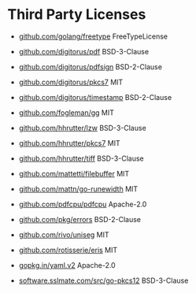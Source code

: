 # Third Party Licenses

- [github.com/golang/freetype](https://github.com/golang/freetype/blob/master/licenses/ftl.txt) FreeTypeLicense

- [github.com/digitorus/pdf](https://github.com/digitorus/pdf/blob/v0.1.2/LICENSE) BSD-3-Clause

- [github.com/digitorus/pdfsign](https://github.com/digitorus/pdfsign/blob/11060e180e9c/LICENSE) BSD-2-Clause

- [github.com/digitorus/pkcs7](https://github.com/digitorus/pkcs7/blob/3a137a874352/LICENSE) MIT

- [github.com/digitorus/timestamp](https://github.com/digitorus/timestamp/blob/220c5c2851b7/LICENSE) BSD-2-Clause

- [github.com/fogleman/gg](https://github.com/fogleman/gg/blob/v1.3.0/LICENSE.md) MIT

- [github.com/hhrutter/lzw](https://github.com/hhrutter/lzw/blob/v1.0.0/LICENSE) BSD-3-Clause

- [github.com/hhrutter/pkcs7](https://github.com/hhrutter/pkcs7/blob/v0.2.0/LICENSE) MIT

- [github.com/hhrutter/tiff](https://github.com/hhrutter/tiff/blob/v1.0.2/LICENSE) BSD-3-Clause

- [github.com/mattetti/filebuffer](https://github.com/mattetti/filebuffer/blob/v1.0.1/LICENSE) MIT

- [github.com/mattn/go-runewidth](https://github.com/mattn/go-runewidth/blob/v0.0.16/LICENSE) MIT

- [github.com/pdfcpu/pdfcpu](https://github.com/pdfcpu/pdfcpu/blob/v0.11.0/LICENSE.txt) Apache-2.0

- [github.com/pkg/errors](https://github.com/pkg/errors/blob/v0.9.1/LICENSE) BSD-2-Clause

- [github.com/rivo/uniseg](https://github.com/rivo/uniseg/blob/v0.4.7/LICENSE.txt) MIT

- [github.com/rotisserie/eris](https://github.com/rotisserie/eris/blob/v0.5.4/LICENSE) MIT

- [gopkg.in/yaml.v2](https://github.com/go-yaml/yaml/blob/v2.4.0/LICENSE) Apache-2.0

- [software.sslmate.com/src/go-pkcs12](https://github.com/SSLMate/go-pkcs12/blob/v0.5.0/LICENSE) BSD-3-Clause
